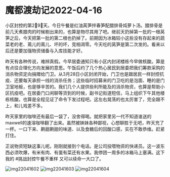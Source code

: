 # 魔都渡劫记2022-04-16

小区封控的第2⃣️9⃣️天。今日午餐是红油莴笋拌春笋配腊排骨炖萝卜汤。腊排骨是前几天煮腊肉的时候剔出来的，也算是物尽其用了吧。继前天扔掉第一批的一根莴笋之后，今天把第一批的第二根也扔掉了。前期因为冰箱较小这些没有存起来的蔬菜老的老、蔫儿的蔫儿、坏的坏，竞相凋零。今天吃的莴笋是第二次发的。看来以后还是要加强物资储备与入库技能才好。

昨天有各种传说，难辨真假。今早居委通知只有小区内封闭楼栋今早做核酸。算是有点往合理化方向发展的意思。午饭后约了几个热心居民到居委把我们筹款采购的消杀物资定向捐赠给门卫。从3月28日小区封闭开始，门卫也是跟居民一样封控抗疫、还要每天承担一线的消杀任务；这些临时招募来的门卫吃的是泡面、睡的是门卫室地板，也是够辛苦的。我们几个人提供些利所能及的消杀物资，也算是帮助小区抗疫吧。在居委门口闲聊等货到的时候，副书记街道短信，马上组织下午其他楼栋核酸。也算是全程见证了命令下发过程吧。这左右晃荡的也太厉害了，完全跟不上，和儿戏差不多。

昨天家里的咖啡还有最后一袋了，没舍得喝。就把家里另一代不知道谁送的maxwell的速溶咖啡翻了出来。虽然被妹妹各种鄙视，心想聊胜于无吧，昨天充了一杯。一口下来、齁甜齁甜的味道、以及食糖后的回酸口感，实在不敢恭维。赶紧打住。

正说物资短缺这事儿呢。刚刚就接到个电话。是公司投喂物资的快递员。这一波东西必须吹爆，有米有肉、有蛋有菜还有水果。我停团一周多的冰箱马上塞满。这下我的 #挑战封控午餐不重样 又可以续命一大口了。

<img decoding="async" src="https://i0.wp.com/s2.loli.net/2022/05/02/21VIsqMyY36peON.jpg?w=640&#038;ssl=1" alt="img22041602" data-recalc-dims="1" />
<img decoding="async" src="https://i0.wp.com/s2.loli.net/2022/05/02/n6SeuFJhzWp3dK2.jpg?w=640&#038;ssl=1" alt="img22041603" data-recalc-dims="1" />
<img decoding="async" src="https://i0.wp.com/s2.loli.net/2022/05/02/MkSydteY6CxBJKi.jpg?w=640&#038;ssl=1" alt="img22041604" data-recalc-dims="1" />

